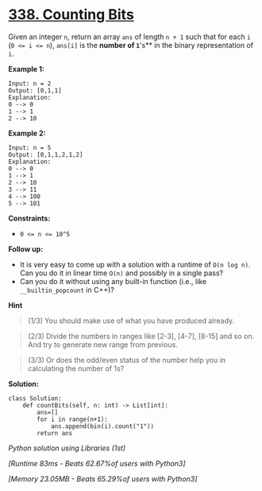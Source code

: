 # [338. Counting Bits](https://leetcode.com/problems/counting-bits/?envType=daily-question&envId=2023-09-01)

Given an integer `n`, return an array `ans` of length `n + 1` such that for each `i` (`0 <= i <= n`), `ans[i]` is the **number of `1`**'s**  in the binary representation of `i`.

**Example 1:** 

```
Input: n = 2
Output: [0,1,1]
Explanation:
0 --> 0
1 --> 1
2 --> 10
```

**Example 2:** 

```
Input: n = 5
Output: [0,1,1,2,1,2]
Explanation:
0 --> 0
1 --> 1
2 --> 10
3 --> 11
4 --> 100
5 --> 101
```

**Constraints:** 

- `0 <= n <= 10^5`

**Follow up:** 

- It is very easy to come up with a solution with a runtime of `O(n log n)`. Can you do it in linear time `O(n)` and possibly in a single pass?
- Can you do it without using any built-in function (i.e., like `__builtin_popcount` in C++)?

**Hint**
> (1/3) You should make use of what you have produced already.

> (2/3) Divide the numbers in ranges like [2-3], [4-7], [8-15] and so on. And try to generate new range from previous.

>(3/3) Or does the odd/even status of the number help you in calculating the number of 1s?

**Solution:**

```
class Solution:
    def countBits(self, n: int) -> List[int]:
        ans=[]
        for i in range(n+1):
            ans.append(bin(i).count("1"))
        return ans
```
*Python solution using Libraries (1st)*

*[Runtime 83ms - Beats 62.67%of users with Python3]*

*[Memory 23.05MB - Beats 65.29%of users with Python3]*

